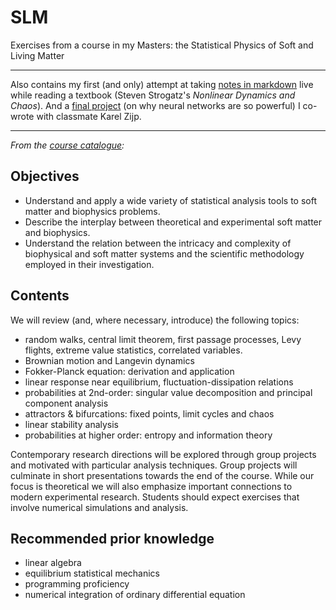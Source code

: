 # SLM
Exercises from a course in my Masters: the Statistical Physics of Soft and Living Matter

---

Also contains my first (and only) attempt at taking [notes in markdown](/notes-md) live while reading a textbook (Steven Strogatz's *Nonlinear Dynamics and Chaos*).
And a [final project](/why_ML_works.pdf) (on why neural networks are so powerful) I co-wrote with classmate Karel Zijp.

---

*From the [course catalogue](https://coursecatalogue.uva.nl/xmlpages/page/2020-2021-en/search-course/course/79791):*

## Objectives
- Understand and apply a wide variety of statistical analysis tools to soft matter and biophysics problems.
- Describe the interplay between theoretical and experimental soft matter and biophysics. 
- Understand the relation between the intricacy and complexity of biophysical and soft matter systems and the scientific methodology employed in their investigation.

## Contents
We will review (and, where necessary, introduce) the following topics:
- random walks, central limit theorem, first passage processes, Levy flights, extreme value statistics, correlated variables.
- Brownian motion and Langevin dynamics
- Fokker-Planck equation: derivation and application
- linear response near equilibrium, fluctuation-dissipation relations
- probabilities at 2nd-order: singular value decomposition and principal component analysis 
- attractors & bifurcations: fixed points, limit cycles and chaos
-  linear stability analysis
- probabilities at higher order: entropy and information theory

Contemporary research directions will be explored through group projects and motivated with particular analysis techniques. Group projects will culminate in short presentations towards the end of the course. While our focus is theoretical we will also emphasize important connections to modern experimental research. Students should expect exercises that involve numerical simulations and analysis.

## Recommended prior knowledge
- linear algebra
- equilibrium statistical mechanics
- programming proficiency
- numerical integration of ordinary differential equation
